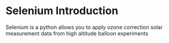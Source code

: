 # Selenium Introduction

Selenium is a python allows you to apply ozone correction solar measurement data from high altitude balloon experiments
